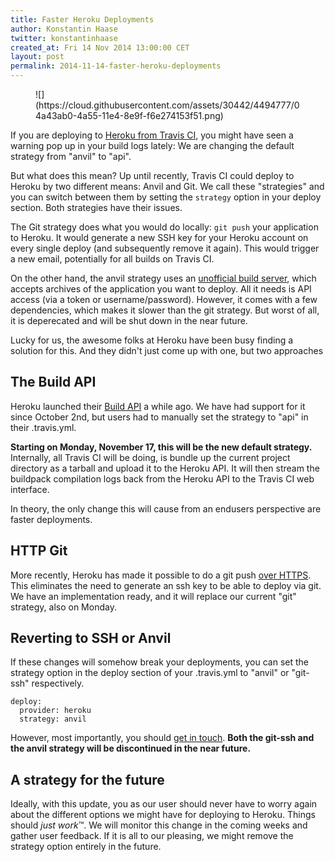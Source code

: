 ```yaml
---
title: Faster Heroku Deployments
author: Konstantin Haase
twitter: konstantinhaase
created_at: Fri 14 Nov 2014 13:00:00 CET
layout: post
permalink: 2014-11-14-faster-heroku-deployments
---
```


<figure class="small right">
  ![](https://cloud.githubusercontent.com/assets/30442/4494777/04a43ab0-4a55-11e4-8e9f-f6e274153f51.png)
</figure>

If you are deploying to [Heroku from Travis CI](http://docs.travis-ci.com/user/deployment/heroku/), you might have seen a warning pop up in your build logs lately: We are changing the default strategy from "anvil" to "api".

But what does this mean? Up until recently, Travis CI could deploy to Heroku by two different means: Anvil and Git. We call these "strategies" and you can switch between them by setting the `strategy` option in your deploy section. Both strategies have their issues.

The Git strategy does what you would do locally: `git push` your application to Heroku. It would generate a new SSH key for your Heroku account on every single deploy (and subsequently remove it again). This would trigger a new email, potentially for all builds on Travis CI.

On the other hand, the anvil strategy uses an [unofficial build server](https://github.com/ddollar/anvil), which accepts archives of the application you want to deploy. All it needs is API access (via a token or username/password). However, it comes with a few dependencies, which makes it slower than the git strategy. But worst of all, it is deperecated and will be shut down in the near future.

Lucky for us, the awesome folks at Heroku have been busy finding a solution for this. And they didn't just come up with one, but two approaches 

## The Build API

Heroku launched their [Build API](https://devcenter.heroku.com/articles/build-and-release-using-the-api) a while ago. We have had support for it since October 2nd, but users had to manually set the strategy to "api" in their .travis.yml.

**Starting on Monday, November 17, this will be the new default strategy.** Internally, all Travis CI will be doing, is bundle up the current project directory as a tarball and upload it to the Heroku API. It will then stream the buildpack compilation logs back from the Heroku API to the Travis CI web interface.

In theory, the only change this will cause from an endusers perspective are faster deployments.

## HTTP Git

More recently, Heroku has made it possible to do a git push [over HTTPS](https://devcenter.heroku.com/articles/http-git). This eliminates the need to generate an ssh key to be able to deploy via git. We have an implementation ready, and it will replace our current "git" strategy, also on Monday.

## Reverting to SSH or Anvil

If these changes will somehow break your deployments, you can set the strategy option in the deploy section of your .travis.yml to "anvil" or "git-ssh" respectively.

    deploy:
      provider: heroku
      strategy: anvil

However, most importantly, you should [get in touch](mailto:support@travis-ci.com?subject=Heroku%20Deployments). **Both the git-ssh and the anvil strategy will be discontinued in the near future.**

## A strategy for the future

Ideally, with this update, you as our user should never have to worry again about the different options we might have for deploying to Heroku. Things should *just work*™. We will monitor this change in the coming weeks and gather user feedback. If it is all to our pleasing, we might remove the strategy option entirely in the future.